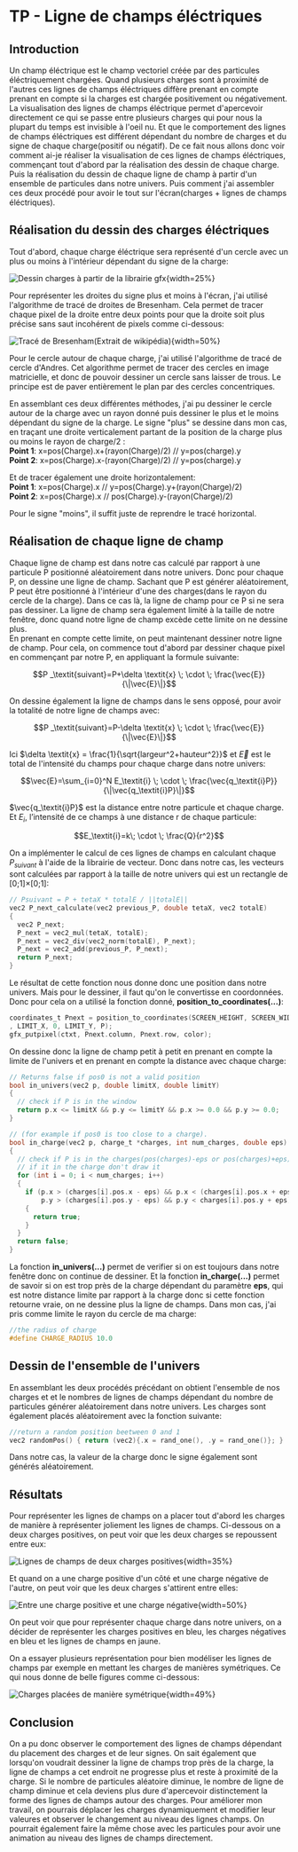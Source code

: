 # TP - Ligne de champs éléctriques

## **Introduction**

Un champ éléctrique est le champ vectoriel créée par des particules éléctriquement chargées. Quand plusieurs charges sont à proximité de l'autres ces lignes de champs éléctriques diffère prenant en compte prenant en compte si la charges est chargée positivement ou négativement. La visualisation des lignes de champs éléctrique permet d'apercevoir directement ce qui se passe entre plusieurs charges qui pour nous la plupart du temps est invisible à l'oeil nu. Et que le comportement des lignes de champs éléctriques est différent dépendant du nombre de charges et du signe de chaque charge(positif ou négatif). De ce fait nous allons donc voir comment ai-je réaliser la visualisation de ces lignes de champs éléctriques, commençant tout d'abord par la réalisation des dessin de chaque charge. Puis la réalisation du dessin de chaque ligne de champ à partir d'un ensemble de particules dans notre univers. Puis comment j'ai assembler ces deux procédé pour avoir le tout sur l'écran(charges + lignes de champs éléctriques).

## **Réalisation du dessin des charges éléctriques**

Tout d'abord, chaque charge éléctrique sera représenté d'un cercle avec un plus ou moins à l'intérieur dépendant du signe de la charge:  

![Dessin charges à partir de la librairie gfx](./Images/Dessin_charges.png){width=25%}

  
Pour représenter les droites du signe plus et moins à l'écran, j'ai utilisé l'algorithme de tracé de droites de Bresenham. Cela permet de tracer chaque pixel de la droite entre deux points pour que la droite soit plus précise sans saut incohérent de pixels comme ci-dessous: 

![Tracé de Bresenham(Extrait de wikipédia)](./Images/Trace_Bresenham.png){width=50%}

Pour le cercle autour de chaque charge, j'ai utilisé l'algorithme de tracé de cercle d'Andres. Cet algorithme permet de tracer des cercles en image matricielle, et donc de pouvoir dessiner un cercle sans laisser de trous. Le principe est de paver entièrement le plan par des cercles concentriques.

En assemblant ces deux différentes méthodes, j'ai pu dessiner le cercle autour de la charge avec un rayon donné puis dessiner le plus et le moins dépendant du signe de la charge. Le signe "plus" se dessine dans mon cas, en traçant une droite verticalement partant de la position de la charge plus ou moins le rayon de charge/2 :  
**Point 1**: x=pos(Charge).x+(rayon(Charge)/2) // y=pos(charge).y  
**Point 2**: x=pos(Charge).x-(rayon(Charge)/2) // y=pos(charge).y


Et de tracer également une droite horizontalement:  
**Point 1**: x=pos(Charge).x // y=pos(Charge).y+(rayon(Charge)/2)  
**Point 2**: x=pos(Charge).x // pos(Charge).y-(rayon(Charge)/2)

Pour le signe "moins", il suffit juste de reprendre le tracé horizontal.  

## **Réalisation de chaque ligne de champ**  

Chaque ligne de champ est dans notre cas calculé par rapport à une particule P positionné aléatoirement dans notre univers. Donc pour chaque P, on dessine une ligne de champ. Sachant que P est générer aléatoirement, P peut être positionné à l'intérieur d'une des charges(dans le rayon du cercle de la charge). Dans ce cas là, la ligne de champ pour ce P si ne sera pas dessiner. La ligne de champ sera également limité à la taille de notre fenêtre, donc quand notre ligne de champ excède cette limite on ne dessine plus.   
En prenant en compte cette limite, on peut maintenant dessiner notre ligne de champ. Pour cela, on commence tout d'abord par dessiner chaque pixel en commençant par notre P, en appliquant la formule suivante:  

$$P _\textit{suivant}=P+\delta \textit{x} \; \cdot \; \frac{\vec{E}}{\|\vec{E}\|}$$

On dessine également la ligne de champs dans le sens opposé, pour avoir la totalité de notre ligne de champs avec: 

$$P _\textit{suivant}=P-\delta \textit{x} \; \cdot \; \frac{\vec{E}}{\|\vec{E}\|}$$

Ici $\delta \textit{x} = \frac{1}{\sqrt{largeur^2+hauteur^2}}$ et $\vec{E}$ est le total de l'intensité du champs pour chaque charge dans notre univers:

$$\vec{E}=\sum_{i=0}^N E_\textit{i} \; \cdot \; \frac{\vec{q_\textit{i}P}}{\|\vec{q_\textit{i}P}\|}$$

$\vec{q_\textit{i}P}$ est la distance entre notre particule et chaque charge. Et $E_\textit{i}$, l’intensité de ce champs à une distance r de chaque particule:

$$E_\textit{i}=k\; \cdot \; \frac{Q}{r^2}$$

On a implémenter le calcul de ces lignes de champs en calculant chaque $P _\textit{suivant}$ à l'aide de la librairie de vecteur. Donc dans notre cas, les vecteurs sont calculées par rapport à la taille de notre univers qui est un rectangle de [0;1]×[0;1]:
```c
// Psuivant = P + tetaX * totalE / ||totalE||
vec2 P_next_calculate(vec2 previous_P, double tetaX, vec2 totalE)
{
  vec2 P_next;
  P_next = vec2_mul(tetaX, totalE);
  P_next = vec2_div(vec2_norm(totalE), P_next);
  P_next = vec2_add(previous_P, P_next);
  return P_next;
}
```
Le résultat de cette fonction nous donne donc une position dans notre univers. Mais pour le dessiner, il faut qu'on le convertisse en coordonnées. Donc pour cela on a utilisé la fonction donné, **position_to_coordinates(...)**:
```c
coordinates_t Pnext = position_to_coordinates(SCREEN_HEIGHT, SCREEN_WIDTH, 0
, LIMIT_X, 0, LIMIT_Y, P);
gfx_putpixel(ctxt, Pnext.column, Pnext.row, color);
```

On dessine donc la ligne de champ petit à petit en prenant en compte la limite de l'univers et en prenant en compte la distance avec chaque charge:

```c
// Returns false if pos0 is not a valid position
bool in_univers(vec2 p, double limitX, double limitY)
{
  // check if P is in the window
  return p.x <= limitX && p.y <= limitY && p.x >= 0.0 && p.y >= 0.0;
}

// (for example if pos0 is too close to a charge).
bool in_charge(vec2 p, charge_t *charges, int num_charges, double eps)
{
  // check if P is in the charges(pos(charges)-eps or pos(charges)+eps)
  // if it in the charge don't draw it
  for (int i = 0; i < num_charges; i++)
  {
    if (p.x > (charges[i].pos.x - eps) && p.x < (charges[i].pos.x + eps) &&
        p.y > (charges[i].pos.y - eps) && p.y < charges[i].pos.y + eps)
    {
      return true;
    }
  }
  return false;
}
```

La fonction **in_univers(...)** permet de verifier si on est toujours dans notre fenêtre donc on continue de dessiner. Et la fonction **in_charge(...)** permet de savoir si on est trop près de la charge dépendant du paramètre **eps**, qui est notre distance limite par rapport à la charge donc si cette fonction retourne vraie, on ne dessine plus la ligne de champs. Dans mon cas, j'ai pris comme limite le rayon du cercle de ma charge:

```c
//the radius of charge
#define CHARGE_RADIUS 10.0
```

## **Dessin de l'ensemble de l'univers** 

En assemblant les deux procédés précédant on obtient l'ensemble de nos charges et et le nombres de lignes de champs dépendant du nombre de particules générer aléatoirement dans notre univers. Les charges sont également placés aléatoirement avec la fonction suivante:

```c
//return a random position beetween 0 and 1
vec2 randomPos() { return (vec2){.x = rand_one(), .y = rand_one()}; }
```

Dans notre cas, la valeur de la charge donc le signe également sont générés aléatoirement.


## **Résultats**

Pour représenter les lignes de champs on a placer tout d'abord les charges de manière à représenter joliement les lignes de champs. Ci-dessous on a deux charges positives, on peut voir que les deux charges se repoussent entre eux:

![Lignes de champs de deux charges positives](./Images/deux_charges_positives.png){width=35%}

Et quand on a une charge positive d'un côté et une charge négative de l'autre, on peut voir que les deux charges s'attirent entre elles:

![Entre une charge positive et une charge négative](./Images/positive_negative_charges.png){width=50%}

On peut voir que pour représenter chaque charge dans notre univers, on a décider de représenter les charges positives en bleu, les charges négatives en bleu et les lignes de champs en jaune.

On a essayer plusieurs représentation pour bien modéliser les lignes de champs par exemple en mettant les charges de manières symétriques. Ce qui nous donne de belle figures comme ci-dessous:

![Charges placées de manière symétrique](./Images/exemple_lignes.png){width=49%}



## **Conclusion**

On a pu donc observer le comportement des lignes de champs dépendant du placement des charges et de leur signes. On sait également que lorsqu'on voudrait dessiner la ligne de champs trop près de la charge, la ligne de champs a cet endroit ne progresse plus et reste à proximité de la charge. Si le nombre de particules aléatoire diminue, le nombre de ligne de champ diminue et cela deviens plus dure d'apercevoir distinctement la forme des lignes de champs autour des charges. 
Pour améliorer mon travail, on pourrais déplacer les charges dynamiquement et modifier leur valeures et observer le changement au niveau des lignes champs. On pourrait également faire la même chose avec les particules pour avoir une animation au niveau des lignes de champs directement.
